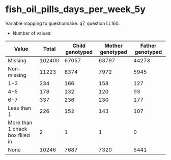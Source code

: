 # fish_oil_pills_days_per_week_5y
Variable mapping to questionnaire: q7, question LL160.
- Number of values:

| Value | Total | Child genotyped | Mother genotyped | Father genotyped |
| ----- | ----- | --------------- | ---------------- | ---------------- |
| Missing | 102400 | 67057 | 63797 | 44273 |
| Non-missing | 11223 | 8374 | 7972 | 5945 |
| 1-3 | 234 | 166 | 158 |127 |
| 4-5 | 178 | 132 | 120 |93 |
| 6-7 | 337 | 236 | 230 |177 |
| Less than 1 | 226 | 152 | 143 |107 |
| More than 1 check box filled in | 2 | 1 | 1 |0 |
| None | 10246 | 7687 | 7320 |5441 |



